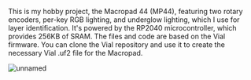 This is my hobby project, the Macropad 44 (MP44), featuring two rotary encoders, per-key RGB lighting, and underglow lighting, which I use for layer identification. It's powered by the RP2040 microcontroller, which provides 256KB of SRAM.
The files and code are based on the Vial firmware. You can clone the Vial repository and use it to create the necessary Vial .uf2 file for the Macropad.

![unnamed](https://github.com/user-attachments/assets/813bccfe-8ddf-40de-a269-a7ca4094b5ea)
